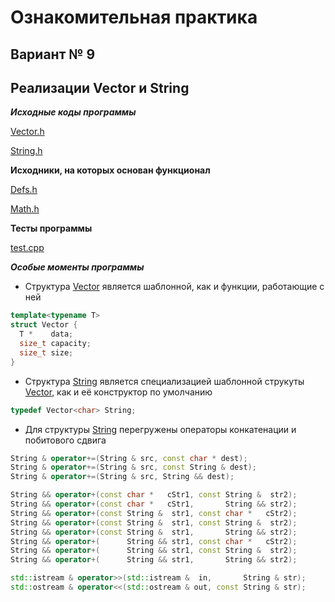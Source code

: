 # Ознакомительная практика
## Вариант № 9
## Реализации Vector и String

***Исходные коды программы***

[Vector.h](Vector.h)

[String.h](String.h)

**Исходники, на которых основан функционал**

[Defs.h](Defs.h)

[Math.h](Math.h)

**Тесты программы**

[test.cpp](test.cpp)

***Особые моменты программы***

- Структура [Vector](Vector.h) является шаблонной, как и функции, работающие с ней
```c++
template<typename T>
struct Vector {
  T *    data;
  size_t capacity;
  size_t size;
}
```

- Структура [String](String.h) является специализацией шаблонной струкуты [Vector](Vector.h)<char>, как и её конструктор по умолчанию
```c++
typedef Vector<char> String;
```

- Для структуры [String](String.h) перегружены операторы конкатенации и побитового сдвига
```c++
String & operator+=(String & src, const char * dest);
String & operator+=(String & src, const String & dest);
String & operator+=(String & src, String && dest);

String && operator+(const char *   cStr1, const String &  str2);
String && operator+(const char *   cStr1,       String && str2);
String && operator+(const String &  str1, const char *   cStr2);
String && operator+(const String &  str1, const String &  str2);
String && operator+(const String &  str1,       String && str2);
String && operator+(      String && str1, const char *   cStr2);
String && operator+(      String && str1, const String &  str2);
String && operator+(      String && str1,       String && str2);

std::istream & operator>>(std::istream &  in,       String & str);
std::ostream & operator<<(std::ostream & out, const String & str);
```
